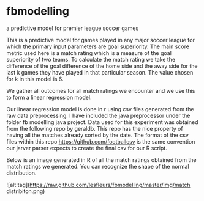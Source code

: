 fbmodelling
===========

a predictive model for premier league soccer games

This is a predictive model for games played in any major soccer league for which the primary input parameters are goal superiority.
The main score metric used here is a match rating which is a measure of the goal superiority of two teams.
To calculate the match rating we take the difference of the goal difference of the home side and the away side for the 
last k games they have played in that particular season. The value chosen for k in this model is 6. 

We gather all outcomes for all match ratings we encounter and we use this to form a linear regression model. 

Our linear regression model is done in r using csv files generated from the raw data preprocessing. I have included the java preprocessor under the folder  fb modelling java project. Data used for this experiment was obtained from the following repo by geraldb. This repo has the nice 
property of having all the matches already sorted by the date. The format of the csv files within this repo https://github.com/footballcsv is the same convention
our jarver parser expects to create the final csv for our R script.

Below is an image generated in R of all the match ratings obtained from the match ratings we generated.
You can recognize the shape of the normal distribution.


![alt tag](https://raw.github.com/lesfleurs/fbmodelling/master/img/match distribiton.png)
